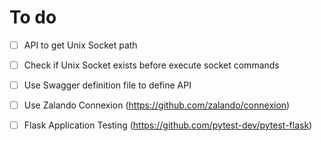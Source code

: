 # To do
- [ ] API to get Unix Socket path
- [ ] Check if Unix Socket exists before execute socket commands
- [ ] Use Swagger definition file to define API
- [ ] Use Zalando Connexion (https://github.com/zalando/connexion)
- [ ] Flask Application Testing (https://github.com/pytest-dev/pytest-flask)

